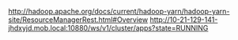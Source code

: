 http://hadoop.apache.org/docs/current/hadoop-yarn/hadoop-yarn-site/ResourceManagerRest.html#Overview
http://10-21-129-141-jhdxyjd.mob.local:10880/ws/v1/cluster/apps?state=RUNNING